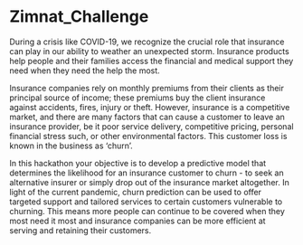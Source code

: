 # Zimnat_Challenge
During a crisis like COVID-19, we recognize the crucial role that insurance can play in our ability to weather an unexpected storm. Insurance products help people and their families access the financial and medical support they need when they need the help the most.

Insurance companies rely on monthly premiums from their clients as their principal source of income; these premiums buy the client insurance against accidents, fires, injury or theft. However, insurance is a competitive market, and there are many factors that can cause a customer to leave an insurance provider, be it poor service delivery, competitive pricing, personal financial stress such, or other environmental factors. This customer loss is known in the business as ‘churn’.

In this hackathon your objective is to develop a predictive model that determines the likelihood for an insurance customer to churn - to seek an alternative insurer or simply drop out of the insurance market altogether. In light of the current pandemic, churn prediction can be used to offer targeted support and tailored services to certain customers vulnerable to churning. This means more people can continue to be covered when they most need it most and insurance companies can be more efficient at serving and retaining their customers.
